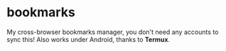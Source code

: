# bookmarks
My cross-browser bookmarks manager, you don't need any accounts to sync this! Also works under Android, thanks to **Termux**.
